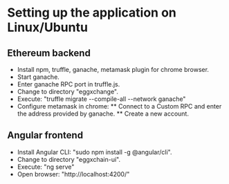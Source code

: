 # Setting up the application on Linux/Ubuntu
## Ethereum backend
* Install npm, truffle, ganache, metamask plugin for chrome browser.
* Start ganache.
* Enter ganache RPC port in truffle.js.
* Change to directory "eggxchange".
* Execute: "truffle migrate --compile-all --network ganache"
* Configure metamask in chrome:
** Connect to a Custom RPC and enter the address provided by ganache.
** Create a new account.

## Angular frontend
* Install Angular CLI: "sudo npm install -g @angular/cli".
* Change to directory "eggxchain-ui".
* Execute: "ng serve"
* Open browser: "http://localhost:4200/"
